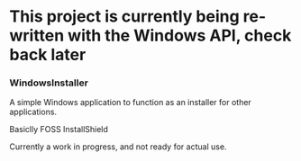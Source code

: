 # This project is currently being re-written with the Windows API, check back later

### WindowsInstaller

A simple Windows application to function as an installer for other applications.

Basiclly FOSS InstallShield

Currently a work in progress, and not ready for actual use.

